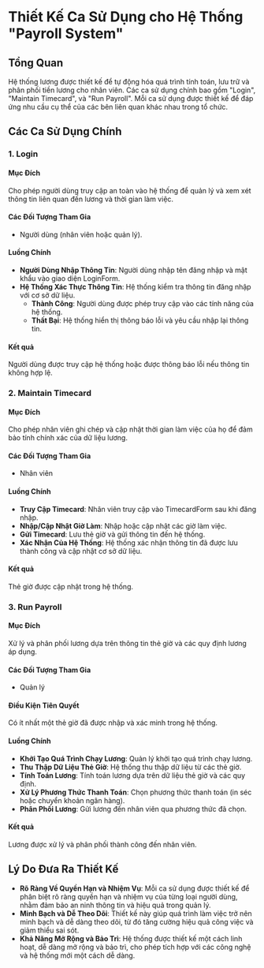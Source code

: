 # Thiết Kế Ca Sử Dụng cho Hệ Thống "Payroll System"

## Tổng Quan
Hệ thống lương được thiết kế để tự động hóa quá trình tính toán, lưu trữ và phân phối tiền lương cho nhân viên. Các ca sử dụng chính bao gồm "Login", "Maintain Timecard", và "Run Payroll". Mỗi ca sử dụng được thiết kế để đáp ứng nhu cầu cụ thể của các bên liên quan khác nhau trong tổ chức.

## Các Ca Sử Dụng Chính

### 1. Login
#### Mục Đích
Cho phép người dùng truy cập an toàn vào hệ thống để quản lý và xem xét thông tin liên quan đến lương và thời gian làm việc.

#### Các Đối Tượng Tham Gia
- Người dùng (nhân viên hoặc quản lý).

#### Luồng Chính
- **Người Dùng Nhập Thông Tin**: Người dùng nhập tên đăng nhập và mật khẩu vào giao diện LoginForm.
- **Hệ Thống Xác Thực Thông Tin**: Hệ thống kiểm tra thông tin đăng nhập với cơ sở dữ liệu.
  - **Thành Công**: Người dùng được phép truy cập vào các tính năng của hệ thống.
  - **Thất Bại**: Hệ thống hiển thị thông báo lỗi và yêu cầu nhập lại thông tin.

#### Kết quả
Người dùng được truy cập hệ thống hoặc được thông báo lỗi nếu thông tin không hợp lệ.

### 2. Maintain Timecard
#### Mục Đích
Cho phép nhân viên ghi chép và cập nhật thời gian làm việc của họ để đảm bảo tính chính xác của dữ liệu lương.

#### Các Đối Tượng Tham Gia
- Nhân viên

#### Luồng Chính
- **Truy Cập Timecard**: Nhân viên truy cập vào TimecardForm sau khi đăng nhập.
- **Nhập/Cập Nhật Giờ Làm**: Nhập hoặc cập nhật các giờ làm việc.
- **Gửi Timecard**: Lưu thẻ giờ và gửi thông tin đến hệ thống.
- **Xác Nhận Của Hệ Thống**: Hệ thống xác nhận thông tin đã được lưu thành công và cập nhật cơ sở dữ liệu.

#### Kết quả
Thẻ giờ được cập nhật trong hệ thống.

### 3. Run Payroll
#### Mục Đích
Xử lý và phân phối lương dựa trên thông tin thẻ giờ và các quy định lương áp dụng.

#### Các Đối Tượng Tham Gia
- Quản lý

#### Điều Kiện Tiên Quyết
Có ít nhất một thẻ giờ đã được nhập và xác minh trong hệ thống.

#### Luồng Chính
- **Khởi Tạo Quá Trình Chạy Lương**: Quản lý khởi tạo quá trình chạy lương.
- **Thu Thập Dữ Liệu Thẻ Giờ**: Hệ thống thu thập dữ liệu từ các thẻ giờ.
- **Tính Toán Lương**: Tính toán lương dựa trên dữ liệu thẻ giờ và các quy định.
- **Xử Lý Phương Thức Thanh Toán**: Chọn phương thức thanh toán (in séc hoặc chuyển khoản ngân hàng).
- **Phân Phối Lương**: Gửi lương đến nhân viên qua phương thức đã chọn.

#### Kết quả
Lương được xử lý và phân phối thành công đến nhân viên.

## Lý Do Đưa Ra Thiết Kế
- **Rõ Ràng Về Quyền Hạn và Nhiệm Vụ**: Mỗi ca sử dụng được thiết kế để phân biệt rõ ràng quyền hạn và nhiệm vụ của từng loại người dùng, nhằm đảm bảo an ninh thông tin và hiệu quả trong quản lý.
- **Minh Bạch và Dễ Theo Dõi**: Thiết kế này giúp quá trình làm việc trở nên minh bạch và dễ dàng theo dõi, từ đó tăng cường hiệu quả công việc và giảm thiểu sai sót.
- **Khả Năng Mở Rộng và Bảo Trì**: Hệ thống được thiết kế một cách linh hoạt, dễ dàng mở rộng và bảo trì, cho phép tích hợp với các công nghệ và hệ thống mới một cách dễ dàng.
